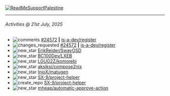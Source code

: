 [![ReadMeSupportPalestine](https://github.com/Safouene1/support-palestine-banner/blob/master/banner-support.svg)](https://github.com/Safouene1/support-palestine-banner)

---

<!--RECENT_ACTIVITY:last_update-->
###### Activities @ 21st July, 2025
<!--RECENT_ACTIVITY:last_update_end-->

<!--RECENT_ACTIVITY:start-->
- ![comments](https://cdn.jsdelivr.net/gh/Readme-Workflows/Readme-Icons@main/icons/octicons/Comment.svg) [#24572](https://github.com/is-a-dev/register/pull/24572#discussion_r2217869620) **|** [is-a-dev/register](https://github.com/is-a-dev/register)<br>
- ![changes_requested](https://cdn.jsdelivr.net/gh/Readme-Workflows/Readme-Icons@main/icons/octicons/RequestedChanges.svg) [#24572](https://github.com/is-a-dev/register/pull/24572#pullrequestreview-3036082223) **|** [is-a-dev/register](https://github.com/is-a-dev/register)<br>
- ![new_star](https://cdn.jsdelivr.net/gh/Readme-Workflows/Readme-Icons@main/icons/octicons/StarredRepositoryYellow.svg) [ErikReider/SwayOSD](https://github.com/ErikReider/SwayOSD)<br>
- ![new_star](https://cdn.jsdelivr.net/gh/Readme-Workflows/Readme-Icons@main/icons/octicons/StarredRepositoryYellow.svg) [BC100Dev/LXEB](https://github.com/BC100Dev/LXEB)<br>
- ![new_star](https://cdn.jsdelivr.net/gh/Readme-Workflows/Readme-Icons@main/icons/octicons/StarredRepositoryYellow.svg) [LGUG2Z/komorebi](https://github.com/LGUG2Z/komorebi)<br>
- ![new_star](https://cdn.jsdelivr.net/gh/Readme-Workflows/Readme-Icons@main/icons/octicons/StarredRepositoryYellow.svg) [aksiksi/compose2nix](https://github.com/aksiksi/compose2nix)<br>
- ![new_star](https://cdn.jsdelivr.net/gh/Readme-Workflows/Readme-Icons@main/icons/octicons/StarredRepositoryYellow.svg) [InioX/matugen](https://github.com/InioX/matugen)<br>
- ![new_star](https://cdn.jsdelivr.net/gh/Readme-Workflows/Readme-Icons@main/icons/octicons/StarredRepositoryYellow.svg) [SX-9/project-helper](https://github.com/SX-9/project-helper)<br>
- ![create_repo](https://cdn.jsdelivr.net/gh/Readme-Workflows/Readme-Icons@main/icons/octicons/Repository.svg) [SX-9/project-helper](https://github.com/SX-9/project-helper)<br>
- ![new_star](https://cdn.jsdelivr.net/gh/Readme-Workflows/Readme-Icons@main/icons/octicons/StarredRepositoryYellow.svg) [mheap/automatic-approve-action](https://github.com/mheap/automatic-approve-action)<br>
<!--RECENT_ACTIVITY:end-->
